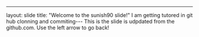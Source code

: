 ---
layout: slide
title: "Welcome to the sunish90 slide!"
I am getting tutored in git hub clonning and commiting---
This is the slide is udpdated from the github.com.
Use the left arrow to go back!
